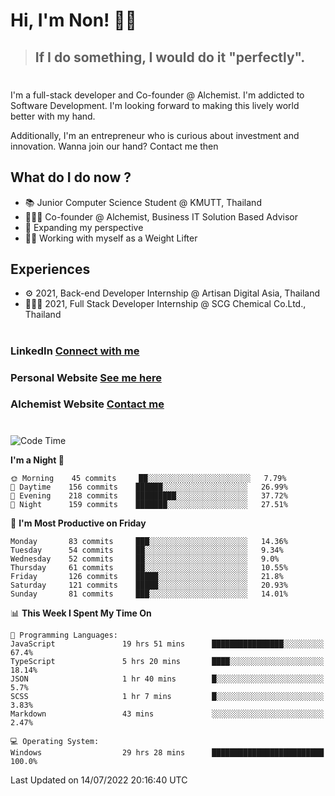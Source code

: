 # Hi, I'm Non! 🖐🏻

> ## If I do something, I would do it "perfectly".

#

I'm a full-stack developer and Co-founder @ Alchemist. I'm addicted to Software Development. I'm looking forward to making this lively world better with my hand.

Additionally, I'm an entrepreneur who is curious about investment and innovation. Wanna join our hand? Contact me then

## What do I do now ?

- 📚 Junior Computer Science Student @ KMUTT, Thailand
- 🧑🏻‍💻 Co-founder @ Alchemist, Business IT Solution Based Advisor
- 🌈 Expanding my perspective
- 🏋🏻 Working with myself as a Weight Lifter

## Experiences

- ⚙️ 2021, Back-end Developer Internship @ Artisan Digital Asia, Thailand
- 🧑🏻‍💻 2021, Full Stack Developer Internship @ SCG Chemical Co.Ltd., Thailand

#

### LinkedIn [Connect with me](https://www.linkedin.com/in/non-nontra/)

### Personal Website [See me here](https://nonnontra.com/)

### Alchemist Website [Contact me](https://alchemist-softwarehouse.co/)

#

<!--START_SECTION:waka-->
![Code Time](http://img.shields.io/badge/Code%20Time-1%2C893%20hrs%2042%20mins-blue)

**I'm a Night 🦉** 

```text
🌞 Morning    45 commits     ██░░░░░░░░░░░░░░░░░░░░░░░   7.79% 
🌆 Daytime    156 commits    ██████░░░░░░░░░░░░░░░░░░░   26.99% 
🌃 Evening    218 commits    █████████░░░░░░░░░░░░░░░░   37.72% 
🌙 Night      159 commits    ███████░░░░░░░░░░░░░░░░░░   27.51%

```
📅 **I'm Most Productive on Friday** 

```text
Monday       83 commits     ███░░░░░░░░░░░░░░░░░░░░░░   14.36% 
Tuesday      54 commits     ██░░░░░░░░░░░░░░░░░░░░░░░   9.34% 
Wednesday    52 commits     ██░░░░░░░░░░░░░░░░░░░░░░░   9.0% 
Thursday     61 commits     ██░░░░░░░░░░░░░░░░░░░░░░░   10.55% 
Friday       126 commits    █████░░░░░░░░░░░░░░░░░░░░   21.8% 
Saturday     121 commits    █████░░░░░░░░░░░░░░░░░░░░   20.93% 
Sunday       81 commits     ███░░░░░░░░░░░░░░░░░░░░░░   14.01%

```


📊 **This Week I Spent My Time On** 

```text
💬 Programming Languages: 
JavaScript               19 hrs 51 mins      ████████████████░░░░░░░░░   67.4% 
TypeScript               5 hrs 20 mins       ████░░░░░░░░░░░░░░░░░░░░░   18.14% 
JSON                     1 hr 40 mins        █░░░░░░░░░░░░░░░░░░░░░░░░   5.7% 
SCSS                     1 hr 7 mins         █░░░░░░░░░░░░░░░░░░░░░░░░   3.83% 
Markdown                 43 mins             ░░░░░░░░░░░░░░░░░░░░░░░░░   2.47%

💻 Operating System: 
Windows                  29 hrs 28 mins      █████████████████████████   100.0%

```


 Last Updated on 14/07/2022 20:16:40 UTC
<!--END_SECTION:waka-->

